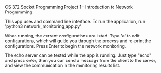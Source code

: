 CS 372 Socket Programming Project 1 - Introduction to Network Programming

This app uses and command line interface. To run the application, run 'python3 network_monitoring_app.py'.

When running, the current configurations are listed. Type 'e' to edit configurations, which will guide you through the
process and re-print the configurations. Press Enter to begin the network monitoring.

The echo server can be tested while the app is running. Just type "echo" and press enter, then you can send a message
from the client to the server, and view the communication in the monitoring results list.


